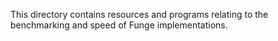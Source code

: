 This directory contains resources and programs relating to the
benchmarking and speed of Funge implementations.
